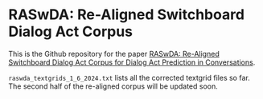 # RASwDA: Re-Aligned Switchboard Dialog Act Corpus 

This is the Github repository for the paper [RASwDA: Re-Aligned Switchboard Dialog Act
Corpus for Dialog Act Prediction in
Conversations](https://www.cs.columbia.edu/speech/PaperFiles/2024/iwsds24_raswda_paper.pdf).

`raswda_textgrids_1_6_2024.txt` lists all the corrected textgrid files so far.
The second half of the re-aligned corpus will be updated soon.
